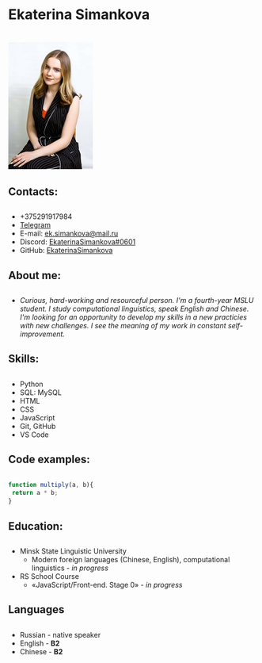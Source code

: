 # Ekaterina Simankova <h1>
![Photo](assets/me.jpg)
## Contacts: <h2>
* +375291917984
* [Telegram](https://t.me/kat_sim)
* E-mail: [ek.simankova@mail.ru](mailto:ek.simankova@gmail.com)
* Discord: [EkaterinaSimankova#0601](discordapp.com/users/977514062218924082)
* GitHub: [EkaterinaSimankova](https://github.com/EkaterinaSimankova)
## About me: <h2>
* _Curious, hard-working and resourceful person. I'm a fourth-year MSLU student. I study computational linguistics, speak English and Chinese. I'm looking for an opportunity to develop my skills in a new practicies with new challenges. I see the meaning of my work in constant self-improvement._ 
## Skills: <h2>
* Python
* SQL: MySQL
* HTML
* CSS
* JavaScript
* Git, GitHub
* VS Code
## Code examples: <h2>
```javascript
function multiply(a, b){
 return a * b;
}
```
## Education: <h2>
* Minsk State Linguistic University
  * Modern foreign languages (Chinese, English), computational linguistics - _in progress_
* RS School Course 
  * «JavaScript/Front-end. Stage 0» - _in progress_
## Languages <h2>
* Russian - native speaker 
* English - __B2__
* Chinese - __B2__